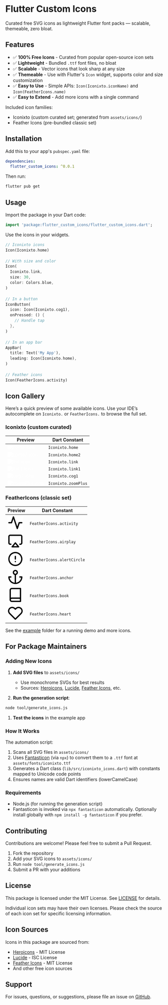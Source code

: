 # Flutter Custom Icons

Curated free SVG icons as lightweight Flutter font packs — scalable, themeable, zero bloat.

## Features

- ✅ **100% Free Icons** - Curated from popular open-source icon sets
- ✅ **Lightweight** - Bundled `.ttf` font files, no bloat
- ✅ **Scalable** - Vector icons that look sharp at any size
- ✅ **Themeable** - Use with Flutter's `Icon` widget, supports color and size customization
- ✅ **Easy to Use** - Simple APIs: `Icon(Iconixto.iconName)` and `Icon(FeatherIcons.name)`
- ✅ **Easy to Extend** - Add more icons with a single command
  
Included icon families:

- Iconixto (custom curated set; generated from `assets/icons/`)
- Feather Icons (pre-bundled classic set)

## Installation

Add this to your app's `pubspec.yaml` file:

```yaml
dependencies:
  flutter_custom_icons: ^0.0.1
```

Then run:

```bash
flutter pub get
```

## Usage

Import the package in your Dart code:

```dart
import 'package:flutter_custom_icons/flutter_custom_icons.dart';
```

Use the icons in your widgets.

```dart
// Iconixto icons
Icon(Iconixto.home)

// With size and color
Icon(
  Iconixto.link,
  size: 30,
  color: Colors.blue,
)

// In a button
IconButton(
  icon: Icon(Iconixto.cog1),
  onPressed: () {
    // Handle tap
  },
)

// In an app bar
AppBar(
  title: Text('My App'),
  leading: Icon(Iconixto.home),
)

// Feather icons
Icon(FeatherIcons.activity)
```

## Icon Gallery

Here’s a quick preview of some available icons. Use your IDE’s autocomplete on `Iconixto.` or `FeatherIcons.` to browse the full set.

### Iconixto (custom curated)

| Preview | Dart Constant |
| ------- | ------------- |
| <img src="https://raw.githubusercontent.com/techwithsam/flutter_custom_icons/main/assets/icons/home.svg" alt="home icon" width="24" style="filter: brightness(0) invert(1);"> | `Iconixto.home` |
| <img src="https://raw.githubusercontent.com/techwithsam/flutter_custom_icons/main/assets/icons/home2.svg" alt="home2 icon" width="24" style="filter: brightness(0) invert(1);"> | `Iconixto.home2` |
| <img src="https://raw.githubusercontent.com/techwithsam/flutter_custom_icons/main/assets/icons/link.svg" alt="link icon" width="24" style="filter: brightness(0) invert(1);"> | `Iconixto.link` |
| <img src="https://raw.githubusercontent.com/techwithsam/flutter_custom_icons/main/assets/icons/link1.svg" alt="link1 icon" width="24" style="filter: brightness(0) invert(1);"> | `Iconixto.link1` |
| <img src="https://raw.githubusercontent.com/techwithsam/flutter_custom_icons/main/assets/icons/cog1.svg" alt="cog1 icon" width="24" style="filter: brightness(0) invert(1);"> | `Iconixto.cog1` |
| <img src="https://raw.githubusercontent.com/techwithsam/flutter_custom_icons/main/assets/icons/zoomPlus.svg" alt="zoomPlus icon" width="24" style="filter: brightness(0) invert(1);"> | `Iconixto.zoomPlus` |

### FeatherIcons (classic set)

| Preview | Dart Constant |
| ------- | ------------- |
| ![activity](/assets/icons/activity.svg) | `FeatherIcons.activity` |
| ![airplay](/assets/icons/airplay.svg) | `FeatherIcons.airplay` |
| ![alert-circle](/assets/icons/alert-circle.svg) | `FeatherIcons.alertCircle` |
| ![anchor](/assets/icons/anchor.svg) | `FeatherIcons.anchor` |
| ![book](/assets/icons/book.svg) | `FeatherIcons.book` |
| ![heart](/assets/icons/heart.svg) | `FeatherIcons.heart` |

See the [example](example/) folder for a running demo and more icons.

## For Package Maintainers

### Adding New Icons

1. **Add SVG files** to `assets/icons/`
   - Use monochrome SVGs for best results
   - Sources: [Heroicons](https://heroicons.com/), [Lucide](https://lucide.dev/), [Feather Icons](https://feathericons.com/), etc.

2. **Run the generation script**:

```bash
node tool/generate_icons.js
```

1. **Test the icons** in the example app

### How It Works

The automation script:

1. Scans all SVG files in `assets/icons/`
2. Uses [Fantasticon](https://github.com/tancredi/fantasticon) (via `npx`) to convert them to a `.ttf` font at `assets/fonts/iconixto.ttf`
3. Generates a Dart class (`lib/src/iconixto_icons.dart`) with constants mapped to Unicode code points
4. Ensures names are valid Dart identifiers (lowerCamelCase)

### Requirements

- Node.js (for running the generation script)
- Fantasticon is invoked via `npx fantasticon` automatically. Optionally install globally with `npm install -g fantasticon` if you prefer.

## Contributing

Contributions are welcome! Please feel free to submit a Pull Request.

1. Fork the repository
2. Add your SVG icons to `assets/icons/`
3. Run `node tool/generate_icons.js`
4. Submit a PR with your additions

## License

This package is licensed under the MIT License. See [LICENSE](LICENSE) for details.

Individual icon sets may have their own licenses. Please check the source of each icon set for specific licensing information.

## Icon Sources

Icons in this package are sourced from:

- [Heroicons](https://heroicons.com/) - MIT License
- [Lucide](https://lucide.dev/) - ISC License
- [Feather Icons](https://feathericons.com/) - MIT License
- And other free icon sources

## Support

For issues, questions, or suggestions, please file an issue on [GitHub](https://github.com/techwithsam/flutter_custom_icons/issues).
